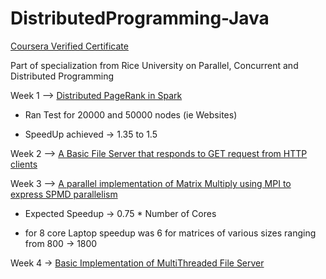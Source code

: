 # DistributedProgramming-Java

[Coursera Verified Certificate](https://www.coursera.org/account/accomplishments/records/RKM6FJWJ3W35)


Part of specialization from Rice University on Parallel, Concurrent and Distributed Programming

Week 1 --> [Distributed PageRank in Spark](miniproject_1/src/main/java/edu/coursera/distributed/PageRank.java)

* Ran Test for 20000 and 50000 nodes (ie Websites)

* SpeedUp achieved -> 1.35 to 1.5


Week 2 --> [A Basic File Server that responds to GET request from HTTP clients](miniproject_2/src/main/java/edu/coursera/distributed/FileServer.java)

Week 3 --> [A parallel implementation of Matrix Multiply using MPI to express SPMD parallelism](miniproject_3/src/main/java/edu/coursera/distributed/MatrixMult.java)

* Expected Speedup -> 0.75 * Number of Cores

* for 8 core Laptop speedup was 6 for matrices of various sizes ranging from 800 -> 1800

Week 4 -> [Basic Implementation of MultiThreaded File Server](miniproject_4/src/main/java/edu/coursera/distributed/FileServer.java)
